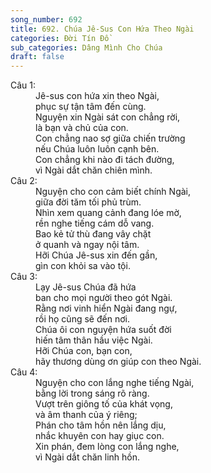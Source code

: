 ```yaml
---
song_number: 692
title: 692. Chúa Jê-Sus Con Hứa Theo Ngài
categories: Đời Tín Đồ
sub_categories: Dâng Mình Cho Chúa
draft: false
---
```

<dl><dt>Câu 1:</dt><dd data-verse="1">Jê-sus con hứa xin theo Ngài, <br/>phục sự tận tâm đến cùng. <br/>Nguyện xin Ngài sát con chẳng rời, <br/>là bạn và chủ của con. <br/>Con chẳng nao sợ giữa chiến trường <br/>nếu Chúa luôn luôn cạnh bên. <br/>Con chẳng khi nào đi tách đường, <br/>vì Ngài dắt chăn chiên mình. </dd><dt>Câu 2:</dt><dd data-verse="2">Nguyện cho con cảm biết chính Ngài, <br/>giữa đời tăm tối phủ trùm. <br/>Nhìn xem quang cảnh đang lóe mờ, <br/>rền nghe tiếng cám dỗ vang. <br/>Bao kẻ tử thù đang vây chặt <br/>ở quanh và ngay nội tâm. <br/>Hỡi Chúa Jê-sus xin đến gần, <br/>gìn con khỏi sa vào tội. </dd><dt>Câu 3:</dt><dd data-verse="3">Lạy Jê-sus Chúa đã hứa <br/>ban cho mọi người theo gót Ngài. <br/>Rằng nơi vinh hiển Ngài đang ngự, <br/>rồi họ cũng sẽ đến nơi. <br/>Chúa ôi con nguyện hứa suốt đời <br/>hiến tâm thân hầu việc Ngài. <br/>Hỡi Chúa con, bạn con, <br/>hãy thương dùng ơn giúp con theo Ngài. </dd><dt>Câu 4:</dt><dd data-verse="4">Nguyện cho con lắng nghe tiếng Ngài, <br/>bằng lời trong sáng rõ ràng. <br/>Vượt trên giông tố của khát vọng, <br/>và âm thanh của ý riêng; <br/>Phán cho tâm hồn nên lắng dịu, <br/>nhắc khuyên con hay giục con. <br/>Xin phán, đem lòng con lắng nghe, <br/>vì Ngài dắt chăn linh hồn. </dd></dl>
